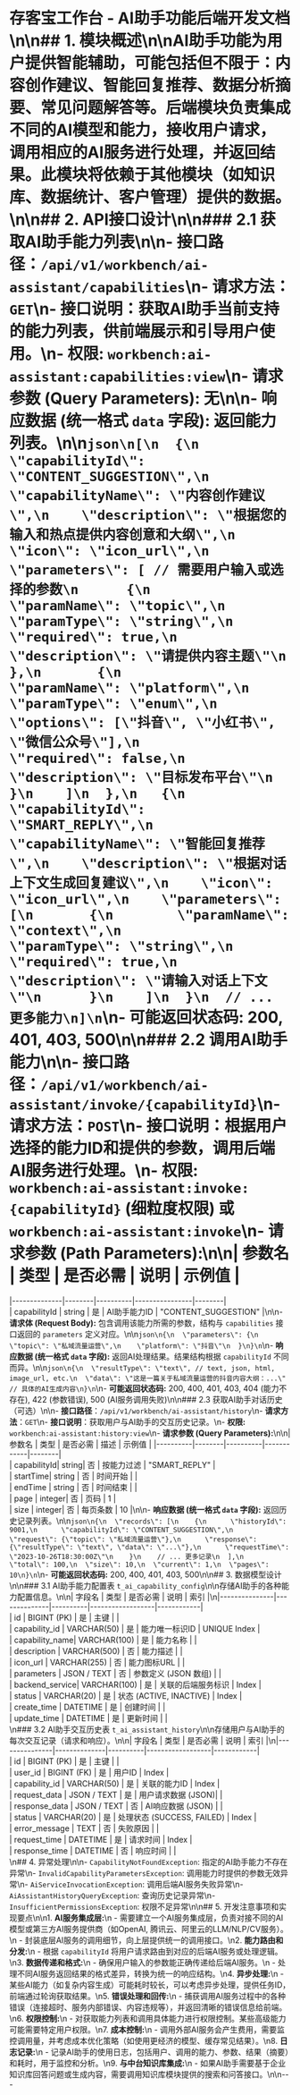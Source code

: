 # 存客宝工作台 - AI助手功能后端开发文档\n\n## 1. 模块概述\n\nAI助手功能为用户提供智能辅助，可能包括但不限于：内容创作建议、智能回复推荐、数据分析摘要、常见问题解答等。后端模块负责集成不同的AI模型和能力，接收用户请求，调用相应的AI服务进行处理，并返回结果。此模块将依赖于其他模块（如知识库、数据统计、客户管理）提供的数据。\n\n## 2. API接口设计\n\n### 2.1 获取AI助手能力列表\n\n- **接口路径**：`/api/v1/workbench/ai-assistant/capabilities`\n- **请求方法**：`GET`\n- **接口说明**：获取AI助手当前支持的能力列表，供前端展示和引导用户使用。\n- **权限:** `workbench:ai-assistant:capabilities:view`\n- **请求参数 (Query Parameters):** 无\n\n- **响应数据 (统一格式 `data` 字段):** 返回能力列表。\n\n```json\n[\n  {\n    \"capabilityId\": \"CONTENT_SUGGESTION\",\n    \"capabilityName\": \"内容创作建议\",\n    \"description\": \"根据您的输入和热点提供内容创意和大纲\",\n    \"icon\": \"icon_url\",\n    \"parameters\": [ // 需要用户输入或选择的参数\n      {\n        \"paramName\": \"topic\",\n        \"paramType\": \"string\",\n        \"required\": true,\n        \"description\": \"请提供内容主题\"\n      },\n       {\n        \"paramName\": \"platform\",\n        \"paramType\": \"enum\",\n        \"options\": [\"抖音\", \"小红书\", \"微信公众号\"],\n        \"required\": false,\n        \"description\": \"目标发布平台\"\n      }\n    ]\n  },\n   {\n    \"capabilityId\": \"SMART_REPLY\",\n    \"capabilityName\": \"智能回复推荐\",\n    \"description\": \"根据对话上下文生成回复建议\",\n    \"icon\": \"icon_url\",\n    \"parameters\": [\n       {\n        \"paramName\": \"context\",\n        \"paramType\": \"string\",\n        \"required\": true,\n        \"description\": \"请输入对话上下文\"\n      }\n    ]\n  }\n  // ... 更多能力\n]\n```\n- **可能返回状态码:** 200, 401, 403, 500\n\n### 2.2 调用AI助手能力\n\n- **接口路径**：`/api/v1/workbench/ai-assistant/invoke/{capabilityId}`\n- **请求方法**：`POST`\n- **接口说明**：根据用户选择的能力ID和提供的参数，调用后端AI服务进行处理。\n- **权限:** `workbench:ai-assistant:invoke:{capabilityId}` (细粒度权限) 或 `workbench:ai-assistant:invoke`\n- **请求参数 (Path Parameters):**\n\n| 参数名       | 类型   | 是否必需 | 说明           | 示例值 |
|--------------|--------|----------|----------------|--------|\
| capabilityId | string | 是       | AI助手能力ID   | \"CONTENT_SUGGESTION\" |\n\n- **请求体 (Request Body):** 包含调用该能力所需的参数，结构与 `capabilities` 接口返回的 `parameters` 定义对应。\n\n```json\n{\n  \"parameters\": {\n    \"topic\": \"私域流量运营\",\n    \"platform\": \"抖音\"\n  }\n}\n```\n- **响应数据 (统一格式 `data` 字段):** 返回AI处理结果。结果结构根据 `capabilityId` 不同而异。\n\n```json\n{\n  \"resultType\": \"text\", // text, json, html, image_url, etc.\n  \"data\": \"这是一篇关于私域流量运营的抖音内容大纲：...\" // 具体的AI生成内容\n}\n```\n- **可能返回状态码:** 200, 400, 401, 403, 404 (能力不存在), 422 (参数错误), 500 (AI服务调用失败)\n\n### 2.3 获取AI助手对话历史（可选）\n\n- **接口路径**：`/api/v1/workbench/ai-assistant/history`\n- **请求方法**：`GET`\n- **接口说明**：获取用户与AI助手的交互历史记录。\n- **权限:** `workbench:ai-assistant:history:view`\n- **请求参数 (Query Parameters):**\n\n| 参数名   | 类型    | 是否必需 | 描述       | 示例值 |
|----------|--------|----------|------------|--------|\
| capabilityId| string| 否       | 按能力过滤 | \"SMART_REPLY\" |\
| startTime| string | 否       | 时间开始   |        |\
| endTime  | string | 否       | 时间结束   |        |\
| page     | integer| 否       | 页码       | 1      |\
| size     | integer| 否       | 每页条数   | 10     |\n\n- **响应数据 (统一格式 `data` 字段):** 返回历史记录列表。\n\n```json\n{\n  \"records\": [\n    {\n      \"historyId\": 9001,\n      \"capabilityId\": \"CONTENT_SUGGESTION\",\n      \"request\": {\"topic\": \"私域流量运营\"},\n      \"response\": {\"resultType\": \"text\", \"data\": \"...\"},\n      \"requestTime\": \"2023-10-26T18:30:00Z\"\n    }\n    // ... 更多记录\n  ],\n  \"total\": 100,\n  \"size\": 10,\n  \"current\": 1,\n  \"pages\": 10\n}\n```\n- **可能返回状态码:** 200, 400, 401, 403, 500\n\n## 3. 数据模型设计\n\n### 3.1 AI助手能力配置表 `t_ai_capability_config`\n\n存储AI助手的各种能力配置信息。\n\n| 字段名         | 类型         | 是否必需 | 说明             | 索引        |\n|---------------|--------------|----------|------------------|------------|\
| id            | BIGINT (PK)  | 是       | 主键             |            |\
| capability_id | VARCHAR(50)  | 是       | 能力唯一标识ID   | UNIQUE Index |\
| capability_name| VARCHAR(100) | 是       | 能力名称         |            |\
| description   | VARCHAR(500) | 否       | 能力描述         |            |\
| icon_url      | VARCHAR(255) | 否       | 能力图标URL      |            |\
| parameters    | JSON / TEXT  | 否       | 参数定义 (JSON 数组) |            |\
| backend_service| VARCHAR(100) | 是       | 关联的后端服务标识 | Index      |\
| status        | VARCHAR(20)  | 是       | 状态 (ACTIVE, INACTIVE) | Index |\
| create_time   | DATETIME     | 是       | 创建时间         |            |\
| update_time   | DATETIME     | 是       | 更新时间         |            |\
\n### 3.2 AI助手交互历史表 `t_ai_assistant_history`\n\n存储用户与AI助手的每次交互记录（请求和响应）。\n\n| 字段名         | 类型         | 是否必需 | 说明             | 索引        |\n|---------------|--------------|----------|------------------|------------|\
| id            | BIGINT (PK)  | 是       | 主键             |            |\
| user_id       | BIGINT (FK)  | 是       | 用户ID           | Index      |\
| capability_id | VARCHAR(50)  | 是       | 关联的能力ID     | Index      |\
| request_data  | JSON / TEXT  | 是       | 用户请求数据 (JSON)|            |\
| response_data | JSON / TEXT  | 否       | AI响应数据 (JSON)  |            |\
| status        | VARCHAR(20)  | 是       | 处理状态 (SUCCESS, FAILED) | Index |\
| error_message | TEXT         | 否       | 失败原因         |            |\
| request_time  | DATETIME     | 是       | 请求时间         | Index      |\
| response_time | DATETIME     | 否       | 响应时间         |            |\
\n## 4. 异常处理\n\n- `CapabilityNotFoundException`: 指定的AI助手能力不存在异常\n- `InvalidCapabilityParametersException`: 调用能力时提供的参数无效异常\n- `AiServiceInvocationException`: 调用后端AI服务失败异常\n- `AiAssistantHistoryQueryException`: 查询历史记录异常\n- `InsufficientPermissionsException`: 权限不足异常\n\n## 5. 开发注意事项和实现要点\n\n1.  **AI服务集成层:**\n    - 需要建立一个AI服务集成层，负责对接不同的AI模型或第三方AI服务提供商（如OpenAI, 腾讯云、阿里云的LLM/NLP/CV服务）。\n    - 封装底层AI服务的调用细节，向上层提供统一的调用接口。\n2.  **能力路由和分发:**\n    - 根据 `capabilityId` 将用户请求路由到对应的后端AI服务或处理逻辑。\n3.  **数据传递和格式:**\n    - 确保用户输入的参数能正确传递给后端AI服务。\n    - 处理不同AI服务返回结果的格式差异，转换为统一的响应结构。\n4.  **异步处理:**\n    - 某些AI能力（如复杂内容生成）可能耗时较长，可以考虑异步处理，提供任务ID，前端通过轮询获取结果。\n5.  **错误处理和回传:**\n    - 捕获调用AI服务过程中的各种错误（连接超时、服务内部错误、内容违规等），并返回清晰的错误信息给前端。\n6.  **权限控制:**\n    - 对获取能力列表和调用具体能力进行权限控制。某些高级能力可能需要特定用户权限。\n7.  **成本控制:**\n    - 调用外部AI服务会产生费用，需要监控调用量，并考虑成本优化策略（如使用更经济的模型、缓存常见结果）。\n8.  **日志记录:**\n    - 记录AI助手的使用日志，包括用户、调用的能力、参数、结果（摘要）和耗时，用于监控和分析。\n9.  **与中台知识库集成:**\n    - 如果AI助手需要基于企业知识库回答问题或生成内容，需要调用知识库模块提供的搜索和问答接口。\n\n--- 
